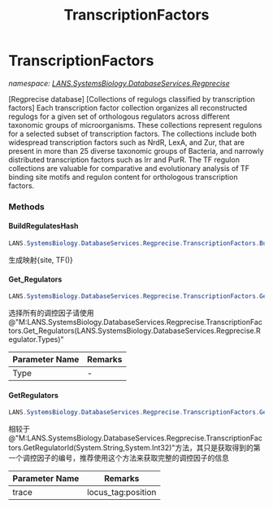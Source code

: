 ﻿---
title: TranscriptionFactors
---

# TranscriptionFactors
_namespace: [LANS.SystemsBiology.DatabaseServices.Regprecise](N-LANS.SystemsBiology.DatabaseServices.Regprecise.html)_

[Regprecise database] [Collections of regulogs classified by transcription factors]
 Each transcription factor collection organizes all reconstructed regulogs for a given set of orthologous
 regulators across different taxonomic groups of microorganisms. These collections represent regulons for
 a selected subset of transcription factors. The collections include both widespread transcription factors
 such as NrdR, LexA, and Zur, that are present in more than 25 diverse taxonomic groups of Bacteria, and
 narrowly distributed transcription factors such as Irr and PurR. The TF regulon collections are valuable
 for comparative and evolutionary analysis of TF binding site motifs and regulon content for orthologous
 transcription factors.

### Methods

#### BuildRegulatesHash
```csharp
LANS.SystemsBiology.DatabaseServices.Regprecise.TranscriptionFactors.BuildRegulatesHash
```
生成映射{site, TF()}

#### Get_Regulators
```csharp
LANS.SystemsBiology.DatabaseServices.Regprecise.TranscriptionFactors.Get_Regulators(LANS.SystemsBiology.DatabaseServices.Regprecise.Regulator.Types)
```
选择所有的调控因子请使用@"M:LANS.SystemsBiology.DatabaseServices.Regprecise.TranscriptionFactors.Get_Regulators(LANS.SystemsBiology.DatabaseServices.Regprecise.Regulator.Types)"

|Parameter Name|Remarks|
|--------------|-------|
|Type|-|


#### GetRegulators
```csharp
LANS.SystemsBiology.DatabaseServices.Regprecise.TranscriptionFactors.GetRegulators(System.String)
```
相较于@"M:LANS.SystemsBiology.DatabaseServices.Regprecise.TranscriptionFactors.GetRegulatorId(System.String,System.Int32)"方法，其只是获取得到的第一个调控因子的编号，推荐使用这个方法来获取完整的调控因子的信息

|Parameter Name|Remarks|
|--------------|-------|
|trace|locus_tag:position|





